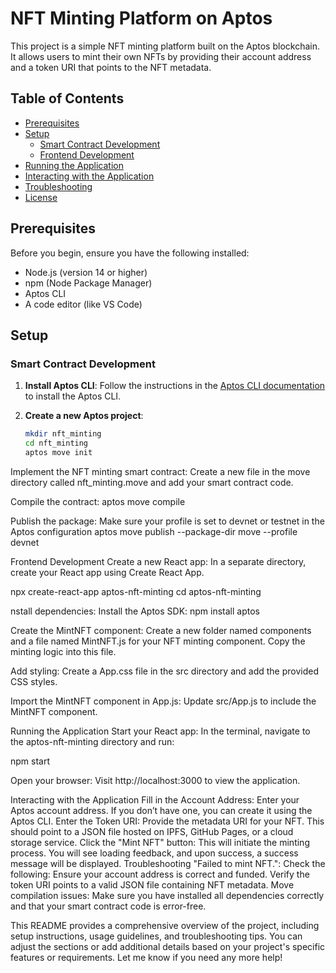 # NFT Minting Platform on Aptos

This project is a simple NFT minting platform built on the Aptos blockchain. It allows users to mint their own NFTs by providing their account address and a token URI that points to the NFT metadata.

## Table of Contents

- [Prerequisites](#prerequisites)
- [Setup](#setup)
  - [Smart Contract Development](#smart-contract-development)
  - [Frontend Development](#frontend-development)
- [Running the Application](#running-the-application)
- [Interacting with the Application](#interacting-with-the-application)
- [Troubleshooting](#troubleshooting)
- [License](#license)

## Prerequisites

Before you begin, ensure you have the following installed:

- Node.js (version 14 or higher)
- npm (Node Package Manager)
- Aptos CLI
- A code editor (like VS Code)

## Setup

### Smart Contract Development

1. **Install Aptos CLI**:
   Follow the instructions in the [Aptos CLI documentation](https://aptos.dev/tutorials/cli) to install the Aptos CLI.

2. **Create a new Aptos project**:
   ```bash
   mkdir nft_minting
   cd nft_minting
   aptos move init
Implement the NFT minting smart contract: Create a new file in the move directory called nft_minting.move and add your smart contract code.

Compile the contract:
aptos move compile

Publish the package: Make sure your profile is set to devnet or testnet in the Aptos configuration
aptos move publish --package-dir move --profile devnet

Frontend Development
Create a new React app: In a separate directory, create your React app using Create React App.

npx create-react-app aptos-nft-minting
cd aptos-nft-minting

nstall dependencies: Install the Aptos SDK:
npm install aptos

Create the MintNFT component: Create a new folder named components and a file named MintNFT.js for your NFT minting component. Copy the minting logic into this file.

Add styling: Create a App.css file in the src directory and add the provided CSS styles.

Import the MintNFT component in App.js: Update src/App.js to include the MintNFT component.

Running the Application
Start your React app: In the terminal, navigate to the aptos-nft-minting directory and run:

npm start

Open your browser: Visit http://localhost:3000 to view the application.

Interacting with the Application
Fill in the Account Address: Enter your Aptos account address. If you don’t have one, you can create it using the Aptos CLI.
Enter the Token URI: Provide the metadata URI for your NFT. This should point to a JSON file hosted on IPFS, GitHub Pages, or a cloud storage service.
Click the "Mint NFT" button: This will initiate the minting process. You will see loading feedback, and upon success, a success message will be displayed.
Troubleshooting
"Failed to mint NFT.": Check the following:
Ensure your account address is correct and funded.
Verify the token URI points to a valid JSON file containing NFT metadata.
Move compilation issues: Make sure you have installed all dependencies correctly and that your smart contract code is error-free.


This README provides a comprehensive overview of the project, including setup instructions, usage guidelines, and troubleshooting tips. You can adjust the sections or add additional details based on your project's specific features or requirements. Let me know if you need any more help!



